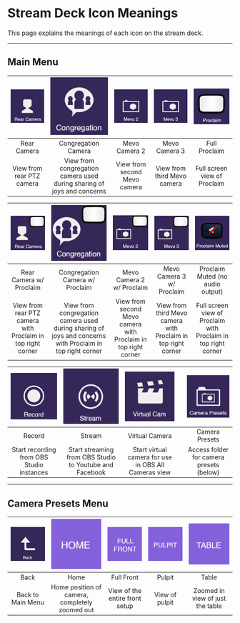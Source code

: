 # Stream Deck Icon Meanings

This page explains the meanings of each icon on the stream deck.

---

## Main Menu

| ![](../assets/images/stream-deck/rear_camera.png) | ![](../assets/images/stream-deck/congregation.png) | ![](../assets/images/stream-deck/mevo_2.png) | ![](../assets/images/stream-deck/mevo_3.png) | ![](../assets/images/stream-deck/proclaim.png) |
|:---:|:---:|:---:|:---:|:---:|
| Rear Camera | Congregation Camera | Mevo Camera 2 | Mevo Camera 3 | Full Proclaim |
| View from rear PTZ camera | View from congregation camera used during sharing of joys and concerns | View from second Mevo camera | View from third Mevo camera | Full screen view of Proclaim |

| ![](../assets/images/stream-deck/rear_camera_proclaim.png) | ![](../assets/images/stream-deck/congregation_proclaim.png) | ![](../assets/images/stream-deck/mevo_2_proclaim.png) | ![](../assets/images/stream-deck/mevo_3_proclaim.png) | ![](../assets/images/stream-deck/proclaim_muted.png) |
|:---:|:---:|:---:|:---:|:---:|
| Rear Camera w/ Proclaim | Congregation Camera w/ Proclaim | Mevo Camera 2 w/ Proclaim | Mevo Camera 3 w/ Proclaim | Proclaim Muted (no audio output) |
| View from rear PTZ camera with Proclaim in top right corner | View from congregation camera used during sharing of joys and concerns with Proclaim in top right corner | View from second Mevo camera with Proclaim in top right corner | View from third Mevo camera with Proclaim in top right corner | Full screen view of Proclaim with Proclaim in top right corner |

| ![](../assets/images/stream-deck/record.png) | ![](../assets/images/stream-deck/stream.png) | ![](../assets/images/stream-deck/virtual_camera.png) |  | ![](../assets/images/stream-deck/camera_presets.png) |
|:---:|:---:|:---:|:---:|:---:|
| Record | Stream | Virtual Camera |  | Camera Presets |
| Start recording from OBS Studio instances | Start streaming from OBS Studio to Youtube and Facebook | Start virtual camera for use in OBS All Cameras view |  | Access folder for camera presets (below) |

---

## Camera Presets Menu

| ![](../assets/images/stream-deck/back.png) | ![](../assets/images/stream-deck/home.png) | ![](../assets/images/stream-deck/full_front.png) | ![](../assets/images/stream-deck/pulpit.png) | ![](../assets/images/stream-deck/table.png) |
|:---:|:---:|:---:|:---:|:---:|
| Back | Home | Full Front | Pulpit | Table |
| Back to Main Menu | Home position of camera, completely zoomed out | View of the entire front setup | View of pulpit | Zoomed in view of just the table |
